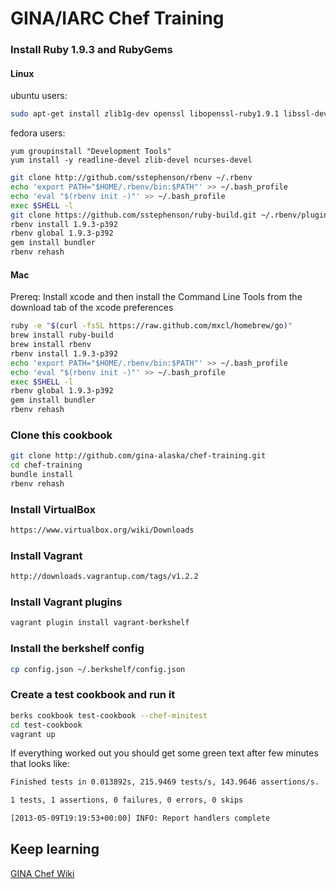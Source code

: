 GINA/IARC Chef Training
==================

### Install Ruby 1.9.3 and RubyGems

#### Linux

ubuntu users:
```bash
sudo apt-get install zlib1g-dev openssl libopenssl-ruby1.9.1 libssl-dev libruby1.9.1 libreadline-dev git-core
```
fedora users:
```
yum groupinstall "Development Tools"
yum install -y readline-devel zlib-devel ncurses-devel
```

```bash
git clone http://github.com/sstephenson/rbenv ~/.rbenv
echo 'export PATH="$HOME/.rbenv/bin:$PATH"' >> ~/.bash_profile
echo 'eval "$(rbenv init -)"' >> ~/.bash_profile
exec $SHELL -l
git clone https://github.com/sstephenson/ruby-build.git ~/.rbenv/plugins/ruby-build
rbenv install 1.9.3-p392
rbenv global 1.9.3-p392
gem install bundler
rbenv rehash
```
#### Mac
Prereq: Install xcode and then install the Command Line Tools from the download tab of the xcode preferences
```bash
ruby -e "$(curl -fsSL https://raw.github.com/mxcl/homebrew/go)"
brew install ruby-build
brew install rbenv
rbenv install 1.9.3-p392
echo 'export PATH="$HOME/.rbenv/bin:$PATH"' >> ~/.bash_profile
echo 'eval "$(rbenv init -)"' >> ~/.bash_profile
exec $SHELL -l
rbenv global 1.9.3-p392
gem install bundler
rbenv rehash
``` 

### Clone this cookbook
```bash
git clone http://github.com/gina-alaska/chef-training.git
cd chef-training
bundle install
rbenv rehash
```

### Install VirtualBox
```bash
https://www.virtualbox.org/wiki/Downloads
```

### Install Vagrant
```bash
http://downloads.vagrantup.com/tags/v1.2.2
```

### Install Vagrant plugins
```bash
vagrant plugin install vagrant-berkshelf
```

### Install the berkshelf config
```bash
cp config.json ~/.berkshelf/config.json
```

### Create a test cookbook and run it
```bash
berks cookbook test-cookbook --chef-minitest
cd test-cookbook
vagrant up
```

If everything worked out you should get some green text after few minutes that looks like:
```bash
Finished tests in 0.013892s, 215.9469 tests/s, 143.9646 assertions/s.

1 tests, 1 assertions, 0 failures, 0 errors, 0 skips

[2013-05-09T19:19:53+00:00] INFO: Report handlers complete
```


## Keep learning
[GINA Chef Wiki](https://github.com/gina-alaska/chef-training/wiki)
